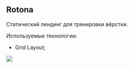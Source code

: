 ## Rotona

Статический лендинг для тренировки вёрстки. 

Используемые технологии: 
+ Grid Layout;

![](https://github.com/neretin-trike/rotona_site/blob/master/screenshot.png)
